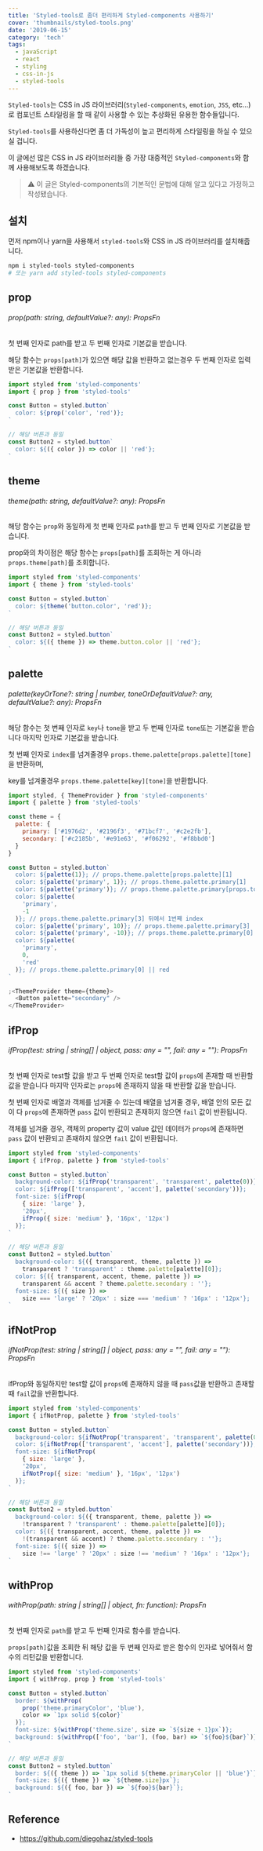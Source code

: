 ```yaml
---
title: 'Styled-tools로 좀더 편리하게 Styled-components 사용하기'
cover: 'thumbnails/styled-tools.png'
date: '2019-06-15'
category: 'tech'
tags:
  - javaScript
  - react
  - styling
  - css-in-js
  - styled-tools
---
```


`Styled-tools`는 CSS in JS 라이브러리(`Styled-components`, `emotion`, `JSS`, etc...)로 컴포넌트 스타일링을 할 때 같이 사용할 수 있는 추상화된 유용한 함수들입니다.

`Styled-tools`를 사용하신다면 좀 더 가독성이 높고 편리하게 스타일링을 하실 수 있으실 겁니다.

이 글에선 많은 CSS in JS 라이브러리들 중 가장 대중적인 `Styled-components`와 함께 사용해보도록 하겠습니다.

> ⚠️ 이 글은 Styled-components의 기본적인 문법에 대해 알고 있다고 가정하고 작성됐습니다.

## 설치

먼저 npm이나 yarn을 사용해서 `styled-tools`와 CSS in JS 라이브러리를 설치해줍니다.

```bash
npm i styled-tools styled-components
# 또는 yarn add styled-tools styled-components
```

## prop

###### prop(path: string, defaultValue?: any): PropsFn

첫 번째 인자로 path를 받고 두 번째 인자로 기본값을 받습니다.

해당 함수는 `props[path]`가 있으면 해당 값을 반환하고 없는경우 두 번째 인자로 입력받은 기본값을 반환합니다.

```javascript
import styled from 'styled-components'
import { prop } from 'styled-tools'

const Button = styled.button`
  color: ${prop('color', 'red')};
`

// 해당 버튼과 동일
const Button2 = styled.button`
  color: ${({ color }) => color || 'red'};
`
```

## theme

###### theme(path: string, defaultValue?: any): PropsFn

해당 함수는 `prop`와 동일하게 첫 번째 인자로 `path`를 받고 두 번째 인자로 기본값을 받습니다.

prop와의 차이점은 해당 함수는 `props[path]`를 조회하는 게 아니라 `props.theme[path]`를 조회합니다.

```javascript
import styled from 'styled-components'
import { theme } from 'styled-tools'

const Button = styled.button`
  color: ${theme('button.color', 'red')};
`

// 해당 버튼과 동일
const Button2 = styled.button`
  color: ${({ theme }) => theme.button.color || 'red'};
`
```

## palette

###### palette(keyOrTone?: string | number, toneOrDefaultValue?: any, defaultValue?: any): PropsFn

해당 함수는 첫 번째 인자로 `key`나 `tone`을 받고 두 번째 인자로 `tone`또는 기본값을 받습니다 마지막 인자로 기본값을 받습니다.

첫 번째 인자로 `index`를 넘겨줄경우 `props.theme.palette[props.palette][tone]`을 반환하며,

key를 넘겨줄경우 `props.theme.palette[key][tone]`을 반환합니다.

```javascript
import styled, { ThemeProvider } from 'styled-components'
import { palette } from 'styled-tools'

const theme = {
  palette: {
    primary: ['#1976d2', '#2196f3', '#71bcf7', '#c2e2fb'],
    secondary: ['#c2185b', '#e91e63', '#f06292', '#f8bbd0']
  }
}

const Button = styled.button`
  color: ${palette(1)}; // props.theme.palette[props.palette][1]
  color: ${palette('primary', 1)}; // props.theme.palette.primary[1]
  color: ${palette('primary')}; // props.theme.palette.primary[props.tone || 0]
  color: ${palette(
    'primary',
    -1
  )}; // props.theme.palette.primary[3] 뒤에서 1번째 index
  color: ${palette('primary', 10)}; // props.theme.palette.primary[3]
  color: ${palette('primary', -10)}; // props.theme.palette.primary[0]
  color: ${palette(
    'primary',
    0,
    'red'
  )}; // props.theme.palette.primary[0] || red
`

;<ThemeProvider theme={theme}>
  <Button palette="secondary" />
</ThemeProvider>
```

## ifProp

###### ifProp(test: string | string[] | object, pass: any = "", fail: any = ""): PropsFn

첫 번째 인자로 test할 값을 받고 두 번째 인자로 test할 값이 `props`에 존재할 때 반환할 값을 받습니다 마지막 인자로는 `props`에 존재하지 않을 때 반환할 값을 받습니다.

첫 번째 인자로 배열과 객체를 넘겨줄 수 있는데 배열을 넘겨줄 경우, 배열 안의 모든 값이 다 `props`에 존재하면 `pass` 값이 반환되고 존재하지 않으면 `fail` 값이 반환됩니다.

객체를 넘겨줄 경우, 객체의 property 값이 value 값인 데이터가 `props`에 존재하면 `pass` 값이 반환되고 존재하지 않으면 `fail` 값이 반환됩니다.

```javascript
import styled from 'styled-components'
import { ifProp, palette } from 'styled-tools'

const Button = styled.button`
  background-color: ${ifProp('transparent', 'transparent', palette(0))};
  color: ${ifProp(['transparent', 'accent'], palette('secondary'))};
  font-size: ${ifProp(
    { size: 'large' },
    '20px',
    ifProp({ size: 'medium' }, '16px', '12px')
  )};
`

// 해당 버튼과 동일
const Button2 = styled.button`
  background-color: ${({ transparent, theme, palette }) =>
    transparent ? 'transparent' : theme.palette[palette][0]};
  color: ${({ transparent, accent, theme, palette }) =>
    transparent && accent ? theme.palette.secondary : ''};
  font-size: ${({ size }) =>
    size === 'large' ? '20px' : size === 'medium' ? '16px' : '12px'};
`
```

## ifNotProp

###### ifNotProp(test: string | string[] | object, pass: any = "", fail: any = ""): PropsFn

ifProp와 동일하지만 test할 값이 `props`에 존재하지 않을 때 `pass`값을 반환하고 존재할 때 `fail`값을 반환합니다.

```javascript
import styled from 'styled-components'
import { ifNotProp, palette } from 'styled-tools'

const Button = styled.button`
  background-color: ${ifNotProp('transparent', 'transparent', palette(0))};
  color: ${ifNotProp(['transparent', 'accent'], palette('secondary'))};
  font-size: ${ifNotProp(
    { size: 'large' },
    '20px',
    ifNotProp({ size: 'medium' }, '16px', '12px')
  )};
`

// 해당 버튼과 동일
const Button2 = styled.button`
  background-color: ${({ transparent, theme, palette }) =>
    !transparent ? 'transparent' : theme.palette[palette][0]};
  color: ${({ transparent, accent, theme, palette }) =>
    !(transparent && accent) ? theme.palette.secondary : ''};
  font-size: ${({ size }) =>
    size !== 'large' ? '20px' : size !== 'medium' ? '16px' : '12px'};
`
```

## withProp

###### withProp(path: string | string[] | object, fn: function): PropsFn

첫 번째 인자로 `path`를 받고 두 번째 인자로 함수를 받습니다.

`props[path]`값을 조회한 뒤 해당 값을 두 번째 인자로 받은 함수의 인자로 넣어줘서 함수의 리턴값을 반환합니다.

```javascript
import styled from 'styled-components'
import { withProp, prop } from 'styled-tools'

const Button = styled.button`
  border: ${withProp(
    prop('theme.primaryColor', 'blue'),
    color => `1px solid ${color}`
  )};
  font-size: ${withProp('theme.size', size => `${size + 1}px`)};
  background: ${withProp(['foo', 'bar'], (foo, bar) => `${foo}${bar}`)};
`

// 해당 버튼과 동일
const Button2 = styled.button`
  border: ${({ theme }) => `1px solid ${theme.primaryColor || 'blue'}`};
  font-size: ${({ theme }) => `${theme.size}px`};
  background: ${({ foo, bar }) => `${foo}${bar}`};
`
```

## Reference

- https://github.com/diegohaz/styled-tools
